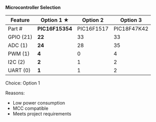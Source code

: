 **Microcontroller Selection**

| Feature | **Option 1** ★ | Option 2    | Option 3    |
|---------|----------------|-------------|-------------|
| Part #  | **PIC16F15354**| PIC16F1517  | PIC18F47K42 |
| GPIO (21)    | **22**         | 33          | 33          |
| ADC (1)    | **24**         | 28          | 35          |
| PWM (1)    | **4**          | 0           | 4           |
| I2C (2)     | **2**          | 1           | 2           |
| UART (0)    | **1**          | 1           | 2           |

Choice: Option 1

Reasons:

- Low power consumption
- MCC compatible
- Meets project requirements



